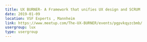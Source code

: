 ```yaml
---
title: UX BURNER- A Framework that unifies UX design and SCRUM
date: 2019-01-09
location: VSF Experts , Mannheim
link: https://www.meetup.com/The-UX-BURNER/events/pgpvkqyzcbmb/
usergroup: lux
type: usergroup
---
```

